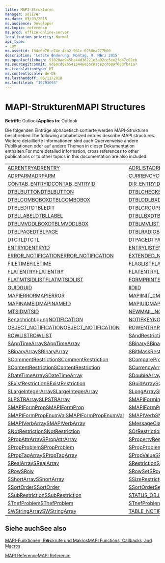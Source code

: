```yaml
---
title: MAPI-Strukturen
manager: soliver
ms.date: 03/09/2015
ms.audience: Developer
ms.topic: reference
ms.prod: office-online-server
localization_priority: Normal
api_type:
- COM
ms.assetid: f84c6e70-e74e-4ca2-961c-0260ea277b00
description: 'Letzte �nderung: Montag, 9. M�rz 2015'
ms.openlocfilehash: 91820ae945ba44d36221e3a92ce5ee2fd47c02eb
ms.sourcegitcommit: 9d60cd82b5413446e5bc8ace2cd689f683fb41a7
ms.translationtype: MT
ms.contentlocale: de-DE
ms.lasthandoff: 06/11/2018
ms.locfileid: "19793093"
---
```

# <a name="mapi-structures"></a><span data-ttu-id="8b5bc-103">MAPI-Strukturen</span><span class="sxs-lookup"><span data-stu-id="8b5bc-103">MAPI Structures</span></span>

  
  
<span data-ttu-id="8b5bc-104">**Betrifft**: Outlook</span><span class="sxs-lookup"><span data-stu-id="8b5bc-104">**Applies to**: Outlook</span></span> 
  
<span data-ttu-id="8b5bc-105">Die folgenden Einträge alphabetisch sortierte werden MAPI-Strukturen beschrieben.</span><span class="sxs-lookup"><span data-stu-id="8b5bc-105">The following alphabetized entries describe MAPI structures.</span></span> <span data-ttu-id="8b5bc-106">Weitere detaillierte Informationen sind auch Querverweise andere Publikationen oder auf andere Themen in dieser Dokumentation enthalten.</span><span class="sxs-lookup"><span data-stu-id="8b5bc-106">For more detailed information, cross references to other publications or to other topics in this documentation are also included.</span></span>
  
|||
|:-----|:-----|
|[<span data-ttu-id="8b5bc-107">ADRENTRY</span><span class="sxs-lookup"><span data-stu-id="8b5bc-107">ADRENTRY</span></span>](adrentry.md) <br/> |[<span data-ttu-id="8b5bc-108">ADRLIST</span><span class="sxs-lookup"><span data-stu-id="8b5bc-108">ADRLIST</span></span>](adrlist.md) <br/> |
|[<span data-ttu-id="8b5bc-109">ADRPARM</span><span class="sxs-lookup"><span data-stu-id="8b5bc-109">ADRPARM</span></span>](adrparm.md) <br/> |[<span data-ttu-id="8b5bc-110">CURRENCY</span><span class="sxs-lookup"><span data-stu-id="8b5bc-110">CURRENCY</span></span>](currency.md) <br/> |
|[<span data-ttu-id="8b5bc-111">CONTAB_ENTRYID</span><span class="sxs-lookup"><span data-stu-id="8b5bc-111">CONTAB_ENTRYID</span></span>](contab_entryid.md) <br/> |[<span data-ttu-id="8b5bc-112">DIR_ENTRYID</span><span class="sxs-lookup"><span data-stu-id="8b5bc-112">DIR_ENTRYID</span></span>](dir_entryid.md) <br/> |
|[<span data-ttu-id="8b5bc-113">DTBLBUTTON</span><span class="sxs-lookup"><span data-stu-id="8b5bc-113">DTBLBUTTON</span></span>](dtblbutton.md) <br/> |[<span data-ttu-id="8b5bc-114">DTBLCHECKBOX</span><span class="sxs-lookup"><span data-stu-id="8b5bc-114">DTBLCHECKBOX</span></span>](dtblcheckbox.md) <br/> |
|[<span data-ttu-id="8b5bc-115">DTBLCOMBOBOX</span><span class="sxs-lookup"><span data-stu-id="8b5bc-115">DTBLCOMBOBOX</span></span>](dtblcombobox.md) <br/> |[<span data-ttu-id="8b5bc-116">DTBLDDLBX</span><span class="sxs-lookup"><span data-stu-id="8b5bc-116">DTBLDDLBX</span></span>](dtblddlbx.md) <br/> |
|[<span data-ttu-id="8b5bc-117">DTBLEDIT</span><span class="sxs-lookup"><span data-stu-id="8b5bc-117">DTBLEDIT</span></span>](dtbledit.md) <br/> |[<span data-ttu-id="8b5bc-118">DTBLGROUPBOX</span><span class="sxs-lookup"><span data-stu-id="8b5bc-118">DTBLGROUPBOX</span></span>](dtblgroupbox.md) <br/> |
|[<span data-ttu-id="8b5bc-119">DTBLLABEL</span><span class="sxs-lookup"><span data-stu-id="8b5bc-119">DTBLLABEL</span></span>](dtbllabel.md) <br/> |[<span data-ttu-id="8b5bc-120">DTBLLBX</span><span class="sxs-lookup"><span data-stu-id="8b5bc-120">DTBLLBX</span></span>](dtbllbx.md) <br/> |
|[<span data-ttu-id="8b5bc-121">DTBLMVDDLBOX</span><span class="sxs-lookup"><span data-stu-id="8b5bc-121">DTBLMVDDLBOX</span></span>](dtblmvddlbox.md) <br/> |[<span data-ttu-id="8b5bc-122">DTBLMVLISTBOX</span><span class="sxs-lookup"><span data-stu-id="8b5bc-122">DTBLMVLISTBOX</span></span>](dtblmvlistbox.md) <br/> |
|[<span data-ttu-id="8b5bc-123">DTBLPAGE</span><span class="sxs-lookup"><span data-stu-id="8b5bc-123">DTBLPAGE</span></span>](dtblpage.md) <br/> |[<span data-ttu-id="8b5bc-124">DTBLRADIOBUTTON</span><span class="sxs-lookup"><span data-stu-id="8b5bc-124">DTBLRADIOBUTTON</span></span>](dtblradiobutton.md) <br/> |
|[<span data-ttu-id="8b5bc-125">DTCTL</span><span class="sxs-lookup"><span data-stu-id="8b5bc-125">DTCTL</span></span>](dtctl.md) <br/> |[<span data-ttu-id="8b5bc-126">DTPAGE</span><span class="sxs-lookup"><span data-stu-id="8b5bc-126">DTPAGE</span></span>](dtpage.md) <br/> |
|[<span data-ttu-id="8b5bc-127">ENTRYID</span><span class="sxs-lookup"><span data-stu-id="8b5bc-127">ENTRYID</span></span>](entryid.md) <br/> |[<span data-ttu-id="8b5bc-128">ENTRYLIST</span><span class="sxs-lookup"><span data-stu-id="8b5bc-128">ENTRYLIST</span></span>](entrylist.md) <br/> |
|[<span data-ttu-id="8b5bc-129">ERROR_NOTIFICATION</span><span class="sxs-lookup"><span data-stu-id="8b5bc-129">ERROR_NOTIFICATION</span></span>](error_notification.md) <br/> |[<span data-ttu-id="8b5bc-130">EXTENDED_NOTIFICATION</span><span class="sxs-lookup"><span data-stu-id="8b5bc-130">EXTENDED_NOTIFICATION</span></span>](extended_notification.md) <br/> |
|[<span data-ttu-id="8b5bc-131">FILETIME</span><span class="sxs-lookup"><span data-stu-id="8b5bc-131">FILETIME</span></span>](filetime.md) <br/> |[<span data-ttu-id="8b5bc-132">FLAGLIST</span><span class="sxs-lookup"><span data-stu-id="8b5bc-132">FLAGLIST</span></span>](flaglist.md) <br/> |
|[<span data-ttu-id="8b5bc-133">FLATENTRY</span><span class="sxs-lookup"><span data-stu-id="8b5bc-133">FLATENTRY</span></span>](flatentry.md) <br/> |[<span data-ttu-id="8b5bc-134">FLATENTRYLIST</span><span class="sxs-lookup"><span data-stu-id="8b5bc-134">FLATENTRYLIST</span></span>](flatentrylist.md) <br/> |
|[<span data-ttu-id="8b5bc-135">FLATMTSIDLIST</span><span class="sxs-lookup"><span data-stu-id="8b5bc-135">FLATMTSIDLIST</span></span>](flatmtsidlist.md) <br/> |[<span data-ttu-id="8b5bc-136">FORMPRINTSETUP</span><span class="sxs-lookup"><span data-stu-id="8b5bc-136">FORMPRINTSETUP</span></span>](formprintsetup.md) <br/> |
|[<span data-ttu-id="8b5bc-137">GUID</span><span class="sxs-lookup"><span data-stu-id="8b5bc-137">GUID</span></span>](guid.md) <br/> |[<span data-ttu-id="8b5bc-138">IID</span><span class="sxs-lookup"><span data-stu-id="8b5bc-138">IID</span></span>](iid.md) <br/> |
|[<span data-ttu-id="8b5bc-139">MAPIERROR</span><span class="sxs-lookup"><span data-stu-id="8b5bc-139">MAPIERROR</span></span>](mapierror.md) <br/> |[<span data-ttu-id="8b5bc-140">MAPIINIT_0</span><span class="sxs-lookup"><span data-stu-id="8b5bc-140">MAPIINIT_0</span></span>](mapiinit_0.md) <br/> |
|[<span data-ttu-id="8b5bc-141">MAPINAMEID</span><span class="sxs-lookup"><span data-stu-id="8b5bc-141">MAPINAMEID</span></span>](mapinameid.md) <br/> |[<span data-ttu-id="8b5bc-142">MAPIUID</span><span class="sxs-lookup"><span data-stu-id="8b5bc-142">MAPIUID</span></span>](mapiuid.md) <br/> |
|[<span data-ttu-id="8b5bc-143">MTSID</span><span class="sxs-lookup"><span data-stu-id="8b5bc-143">MTSID</span></span>](mtsid.md) <br/> |[<span data-ttu-id="8b5bc-144">NEWMAIL_NOTIFICATION</span><span class="sxs-lookup"><span data-stu-id="8b5bc-144">NEWMAIL_NOTIFICATION</span></span>](newmail_notification.md) <br/> |
|[<span data-ttu-id="8b5bc-145">Benachrichtigung</span><span class="sxs-lookup"><span data-stu-id="8b5bc-145">NOTIFICATION</span></span>](notification.md) <br/> |[<span data-ttu-id="8b5bc-146">NOTIFKEY</span><span class="sxs-lookup"><span data-stu-id="8b5bc-146">NOTIFKEY</span></span>](notifkey.md) <br/> |
|[<span data-ttu-id="8b5bc-147">OBJECT_NOTIFICATION</span><span class="sxs-lookup"><span data-stu-id="8b5bc-147">OBJECT_NOTIFICATION</span></span>](object_notification.md) <br/> |[<span data-ttu-id="8b5bc-148">ROWENTRY</span><span class="sxs-lookup"><span data-stu-id="8b5bc-148">ROWENTRY</span></span>](rowentry.md) <br/> |
|[<span data-ttu-id="8b5bc-149">ROWLIST</span><span class="sxs-lookup"><span data-stu-id="8b5bc-149">ROWLIST</span></span>](rowlist.md) <br/> |[<span data-ttu-id="8b5bc-150">SAndRestriction</span><span class="sxs-lookup"><span data-stu-id="8b5bc-150">SAndRestriction</span></span>](sandrestriction.md) <br/> |
|[<span data-ttu-id="8b5bc-151">SAppTimeArray</span><span class="sxs-lookup"><span data-stu-id="8b5bc-151">SAppTimeArray</span></span>](sapptimearray.md) <br/> |[<span data-ttu-id="8b5bc-152">SBinary</span><span class="sxs-lookup"><span data-stu-id="8b5bc-152">SBinary</span></span>](sbinary.md) <br/> |
|[<span data-ttu-id="8b5bc-153">SBinaryArray</span><span class="sxs-lookup"><span data-stu-id="8b5bc-153">SBinaryArray</span></span>](sbinaryarray.md) <br/> |[<span data-ttu-id="8b5bc-154">SBitMaskRestriction</span><span class="sxs-lookup"><span data-stu-id="8b5bc-154">SBitMaskRestriction</span></span>](sbitmaskrestriction.md) <br/> |
|[<span data-ttu-id="8b5bc-155">SCommentRestriction</span><span class="sxs-lookup"><span data-stu-id="8b5bc-155">SCommentRestriction</span></span>](scommentrestriction.md) <br/> |[<span data-ttu-id="8b5bc-156">SComparePropsRestriction</span><span class="sxs-lookup"><span data-stu-id="8b5bc-156">SComparePropsRestriction</span></span>](scomparepropsrestriction.md) <br/> |
|[<span data-ttu-id="8b5bc-157">SContentRestriction</span><span class="sxs-lookup"><span data-stu-id="8b5bc-157">SContentRestriction</span></span>](scontentrestriction.md) <br/> |[<span data-ttu-id="8b5bc-158">SCurrencyArray</span><span class="sxs-lookup"><span data-stu-id="8b5bc-158">SCurrencyArray</span></span>](scurrencyarray.md) <br/> |
|[<span data-ttu-id="8b5bc-159">SDateTimeArray</span><span class="sxs-lookup"><span data-stu-id="8b5bc-159">SDateTimeArray</span></span>](sdatetimearray.md) <br/> |[<span data-ttu-id="8b5bc-160">SDoubleArray</span><span class="sxs-lookup"><span data-stu-id="8b5bc-160">SDoubleArray</span></span>](sdoublearray.md) <br/> |
|[<span data-ttu-id="8b5bc-161">SExistRestriction</span><span class="sxs-lookup"><span data-stu-id="8b5bc-161">SExistRestriction</span></span>](sexistrestriction.md) <br/> |[<span data-ttu-id="8b5bc-162">SGuidArray</span><span class="sxs-lookup"><span data-stu-id="8b5bc-162">SGuidArray</span></span>](sguidarray.md) <br/> |
|[<span data-ttu-id="8b5bc-163">SLargeIntegerArray</span><span class="sxs-lookup"><span data-stu-id="8b5bc-163">SLargeIntegerArray</span></span>](slargeintegerarray.md) <br/> |[<span data-ttu-id="8b5bc-164">SLongArray</span><span class="sxs-lookup"><span data-stu-id="8b5bc-164">SLongArray</span></span>](slongarray.md) <br/> |
|[<span data-ttu-id="8b5bc-165">SLPSTRArray</span><span class="sxs-lookup"><span data-stu-id="8b5bc-165">SLPSTRArray</span></span>](slpstrarray.md) <br/> |[<span data-ttu-id="8b5bc-166">SMAPIFormInfoArray</span><span class="sxs-lookup"><span data-stu-id="8b5bc-166">SMAPIFormInfoArray</span></span>](smapiforminfoarray.md) <br/> |
|[<span data-ttu-id="8b5bc-167">SMAPIFormProp</span><span class="sxs-lookup"><span data-stu-id="8b5bc-167">SMAPIFormProp</span></span>](smapiformprop.md) <br/> |[<span data-ttu-id="8b5bc-168">SMAPIFormPropArray</span><span class="sxs-lookup"><span data-stu-id="8b5bc-168">SMAPIFormPropArray</span></span>](smapiformproparray.md) <br/> |
|[<span data-ttu-id="8b5bc-169">SMAPIFormPropEnumVal</span><span class="sxs-lookup"><span data-stu-id="8b5bc-169">SMAPIFormPropEnumVal</span></span>](smapiformpropenumval.md) <br/> |[<span data-ttu-id="8b5bc-170">SMAPIVerb</span><span class="sxs-lookup"><span data-stu-id="8b5bc-170">SMAPIVerb</span></span>](smapiverb.md) <br/> |
|[<span data-ttu-id="8b5bc-171">SMAPIVerbArray</span><span class="sxs-lookup"><span data-stu-id="8b5bc-171">SMAPIVerbArray</span></span>](smapiverbarray.md) <br/> |[<span data-ttu-id="8b5bc-172">SMessageClassArray</span><span class="sxs-lookup"><span data-stu-id="8b5bc-172">SMessageClassArray</span></span>](smessageclassarray.md) <br/> |
|[<span data-ttu-id="8b5bc-173">SNotRestriction</span><span class="sxs-lookup"><span data-stu-id="8b5bc-173">SNotRestriction</span></span>](snotrestriction.md) <br/> |[<span data-ttu-id="8b5bc-174">SOrRestriction</span><span class="sxs-lookup"><span data-stu-id="8b5bc-174">SOrRestriction</span></span>](sorrestriction.md) <br/> |
|[<span data-ttu-id="8b5bc-175">SPropAttrArray</span><span class="sxs-lookup"><span data-stu-id="8b5bc-175">SPropAttrArray</span></span>](spropattrarray.md) <br/> |[<span data-ttu-id="8b5bc-176">SPropertyRestriction</span><span class="sxs-lookup"><span data-stu-id="8b5bc-176">SPropertyRestriction</span></span>](spropertyrestriction.md) <br/> |
|[<span data-ttu-id="8b5bc-177">SPropProblem</span><span class="sxs-lookup"><span data-stu-id="8b5bc-177">SPropProblem</span></span>](spropproblem.md) <br/> |[<span data-ttu-id="8b5bc-178">SPropProblemArray</span><span class="sxs-lookup"><span data-stu-id="8b5bc-178">SPropProblemArray</span></span>](spropproblemarray.md) <br/> |
|[<span data-ttu-id="8b5bc-179">SPropTagArray</span><span class="sxs-lookup"><span data-stu-id="8b5bc-179">SPropTagArray</span></span>](sproptagarray.md) <br/> |[<span data-ttu-id="8b5bc-180">SPropValue</span><span class="sxs-lookup"><span data-stu-id="8b5bc-180">SPropValue</span></span>](spropvalue.md) <br/> |
|[<span data-ttu-id="8b5bc-181">SRealArray</span><span class="sxs-lookup"><span data-stu-id="8b5bc-181">SRealArray</span></span>](srealarray.md) <br/> |[<span data-ttu-id="8b5bc-182">SRestriction</span><span class="sxs-lookup"><span data-stu-id="8b5bc-182">SRestriction</span></span>](srestriction.md) <br/> |
|[<span data-ttu-id="8b5bc-183">SRow</span><span class="sxs-lookup"><span data-stu-id="8b5bc-183">SRow</span></span>](srow.md) <br/> |[<span data-ttu-id="8b5bc-184">SRowSet</span><span class="sxs-lookup"><span data-stu-id="8b5bc-184">SRowSet</span></span>](srowset.md) <br/> |
|[<span data-ttu-id="8b5bc-185">SShortArray</span><span class="sxs-lookup"><span data-stu-id="8b5bc-185">SShortArray</span></span>](sshortarray.md) <br/> |[<span data-ttu-id="8b5bc-186">SSizeRestriction</span><span class="sxs-lookup"><span data-stu-id="8b5bc-186">SSizeRestriction</span></span>](ssizerestriction.md) <br/> |
|[<span data-ttu-id="8b5bc-187">SSortOrder</span><span class="sxs-lookup"><span data-stu-id="8b5bc-187">SSortOrder</span></span>](ssortorder.md) <br/> |[<span data-ttu-id="8b5bc-188">SSortOrderSet</span><span class="sxs-lookup"><span data-stu-id="8b5bc-188">SSortOrderSet</span></span>](ssortorderset.md) <br/> |
|[<span data-ttu-id="8b5bc-189">SSubRestriction</span><span class="sxs-lookup"><span data-stu-id="8b5bc-189">SSubRestriction</span></span>](ssubrestriction.md) <br/> |[<span data-ttu-id="8b5bc-190">STATUS_OBJECT_NOTIFICATION</span><span class="sxs-lookup"><span data-stu-id="8b5bc-190">STATUS_OBJECT_NOTIFICATION</span></span>](status_object_notification.md) <br/> |
|[<span data-ttu-id="8b5bc-191">STnefProblem</span><span class="sxs-lookup"><span data-stu-id="8b5bc-191">STnefProblem</span></span>](stnefproblem.md) <br/> |[<span data-ttu-id="8b5bc-192">STnefProblemArray</span><span class="sxs-lookup"><span data-stu-id="8b5bc-192">STnefProblemArray</span></span>](stnefproblemarray.md) <br/> |
|[<span data-ttu-id="8b5bc-193">SWStringArray</span><span class="sxs-lookup"><span data-stu-id="8b5bc-193">SWStringArray</span></span>](swstringarray.md) <br/> |[<span data-ttu-id="8b5bc-194">TABLE_NOTIFICATION</span><span class="sxs-lookup"><span data-stu-id="8b5bc-194">TABLE_NOTIFICATION</span></span>](table_notification.md) <br/> |
   
## <a name="see-also"></a><span data-ttu-id="8b5bc-195">Siehe auch</span><span class="sxs-lookup"><span data-stu-id="8b5bc-195">See also</span></span>



[<span data-ttu-id="8b5bc-196">MAPI-Funktionen, R�ckrufe und Makros</span><span class="sxs-lookup"><span data-stu-id="8b5bc-196">MAPI Functions, Callbacks, and Macros</span></span>](mapi-functions-callbacks-and-macros.md)


[<span data-ttu-id="8b5bc-197">MAPI Reference</span><span class="sxs-lookup"><span data-stu-id="8b5bc-197">MAPI Reference</span></span>](mapi-reference.md)

